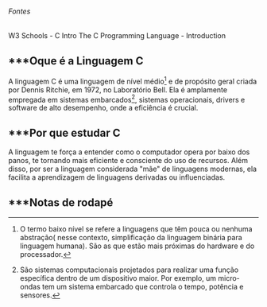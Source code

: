 ###### Fontes
W3 Schools - C Intro
The C Programming Language - Introduction
## ***Oque é a Linguagem C

A linguagem C é uma linguagem de nível médio[^1] e de propósito geral criada por Dennis Ritchie, em 1972, no Laboratório Bell. Ela é amplamente empregada em sistemas embarcados[^2], sistemas operacionais, drivers e software de alto desempenho, onde a eficiência é crucial.
## ***Por que estudar C

A linguagem te força a entender como o computador opera por baixo dos panos, te tornando mais eficiente e consciente do uso de recursos. Além disso, por ser a linguagem considerada "mãe" de linguagens modernas, ela facilita a aprendizagem de linguagens derivadas ou influenciadas.

## ***Notas de rodapé

[^1]: O termo baixo nível se refere a linguagens que têm pouca ou nenhuma abstração( nesse contexto, simplificação da linguagem binária para linguagem humana). São as que estão mais próximas do hardware e do processador.

[^2]: São sistemas computacionais projetados para realizar uma função específica dentro de um dispositivo maior. Por exemplo, um micro-ondas tem um sistema embarcado que controla o tempo, potência e sensores.


